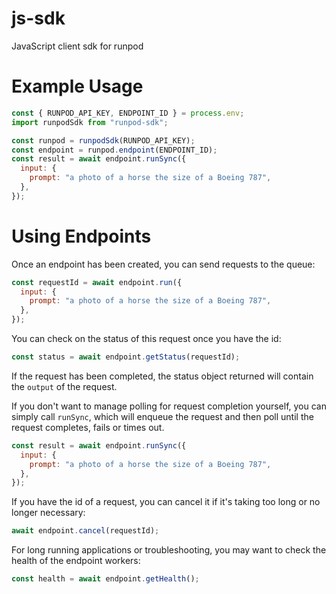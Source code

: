 # js-sdk

JavaScript client sdk for runpod

# Example Usage

```js
const { RUNPOD_API_KEY, ENDPOINT_ID } = process.env;
import runpodSdk from "runpod-sdk";

const runpod = runpodSdk(RUNPOD_API_KEY);
const endpoint = runpod.endpoint(ENDPOINT_ID);
const result = await endpoint.runSync({
  input: {
    prompt: "a photo of a horse the size of a Boeing 787",
  },
});
```

# Using Endpoints

Once an endpoint has been created, you can send requests to the queue:

```js
const requestId = await endpoint.run({
  input: {
    prompt: "a photo of a horse the size of a Boeing 787",
  },
});
```

You can check on the status of this request once you have the id:

```js
const status = await endpoint.getStatus(requestId);
```

If the request has been completed, the status object returned will contain the `output` of the request.

If you don't want to manage polling for request completion yourself, you can simply call `runSync`, which will enqueue the request and then poll until the request completes, fails or times out.

```js
const result = await endpoint.runSync({
  input: {
    prompt: "a photo of a horse the size of a Boeing 787",
  },
});
```

If you have the id of a request, you can cancel it if it's taking too long or no longer necessary:

```js
await endpoint.cancel(requestId);
```

For long running applications or troubleshooting, you may want to check the health of the endpoint workers:

```js
const health = await endpoint.getHealth();
```
